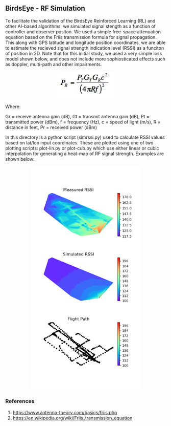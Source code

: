 ## BirdsEye - RF Simulation

To facilitate the validation of the BirdsEye Reinforced Learning (RL) and other AI-based algorithms, we simulated signal stength as a function of controller and observer positon. We used a simple free-space attenuation equation based on the Friis transmission formula for signal propagation. This along with GPS latitude and longitude position coordinates, we are able to estimate the recieved signal strength indication level (RSSI) as a funciton of position in 2D. Note that for this initial study, we used a very simple loss model shown below, and does not include more sophiosticated effects such as doppler, multi-path and other impairments. 

<p align="center">
  <img src="./images/transmission.png" width="175" title="hover text">
</p>
Where:  

Gr = receive antenna gain (dB), Gt = transmit antenna gain (dB), Pt = transmitted power (dBm),
        f = frequency (Hz), c = speed of light (m/s), R = distance in feet, Pr = received power (dBm)
        

In this directory is a python script (simrssi.py) used to calculate RSSI values based on lat/lon input coordinates. These are plotted using one of two plotting scripts: plot-lin.py or plot-cub.py which use either linear or cubic interpolation for generating a heat-map of RF signal strength. Examples are shown below:

<p align="center">
  <img src="./images/grid-linear-1.png" width="350" title="hover text">
</p>

### References

1. https://www.antenna-theory.com/basics/friis.php
2. https://en.wikipedia.org/wiki/Friis_transmission_equation

